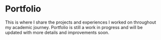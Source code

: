 # Portfolio
This is where I share the projects and experiences I worked on throughout my academic journey. Portfolio is still a work in progress and will be updated with more details and improvements soon.
